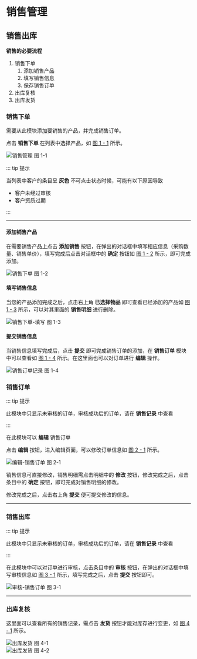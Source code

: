 # 销售管理

## 销售出库

**销售的必要流程**

1. 销售下单
   1. 添加销售产品
   2. 填写销售信息
   3. 保存销售订单
2. 出库复核
3. 出库发货

### 销售下单

需要从此模块添加要销售的产品，并完成销售订单。

点击 **销售下单** 在列表中选择产品，如 [图 1 - 1](/sale/1.1.png) 所示。

<div class="fy-show-img">
    <img src="\sale\1.1.png" alt="销售管理" />
    <span>图 1-1</span>
</div>

::: tip 提示

当列表中客户的条目呈 **灰色** 不可点击状态时候，可能有以下原因导致

* 客户未经过审核
* 客户资质过期

:::

---

#### 添加销售产品

在需要销售产品上点击 **添加销售** 按钮，在弹出的对话框中填写相应信息（采购数量、销售单价），填写完成后点击对话框中的 **确定** 按钮如 [图 1 - 2](/sale/1.2.png) 所示，即可完成添加。

<div class="fy-show-img">
    <img src="\sale\1.2.png" alt="销售下单" />
    <span>图 1-2</span>
</div>

#### 填写销售信息

当您的产品添加完成之后，点击右上角 **已选择物品** 即可查看已经添加的产品如 [图 1 - 3](/sale/1.3.png) 所示，可以对其里面的 **销售明细** 进行删除。

<div class="fy-show-img">
    <img src="\sale\1.3.png" alt="销售下单-填写" />
    <span>图 1-3</span>
</div>

#### 提交销售信息

当销售信息填写完成后，点击 **提交** 即可完成销售订单的添加，在 **销售订单** 模块中可以查看如 [图 1 - 4](/sale/1.4.png) 所示。在这里面也可以对订单进行 **编辑** 操作。

<div class="fy-show-img">
    <img src="\sale\1.4.png" alt="销售订单记录" />
    <span>图 1-4</span>
</div>

### 销售订单

::: tip 提示

此模块中只显示未审核的订单，审核成功后的订单，请在 **销售记录** 中查看

:::

在此模块可以 **编辑** 销售订单

点击 **编辑** 按钮，进入编辑页面，可以修改订单信息如 [图 2 - 1](/sale/2.1.png) 所示。

<div class="fy-show-img">
    <img src="\sale\2.1.png" alt="编辑-销售订单" />
    <span>图 2-1</span>
</div>

销售信息可直接修改，销售明细需点击明细中的 **修改** 按钮，修改完成之后，点击条目中的 **确定** 按钮，即可完成对销售明细的修改。

修改完成之后，点击右上角 **提交** 便可提交修改的信息。

---

### 销售出库

::: tip 提示

此模块中只显示未审核的订单，审核成功后的订单，请在 **销售记录** 中查看

:::

在此模块中可以对订单进行审核，点击条目中的 **审核** 按钮，在弹出的对话框中填写审核信息如 [图 3 - 1](/sale/3.1.png) 所示，填写完成之后，点击 **提交** 按钮即可。

<div class="fy-show-img">
    <img src="\sale\3.1.png" alt="审核-销售订单" />
    <span>图 3-1</span>
</div>

---

### 出库复核

这里面可以查看所有的销售记录，需点击 **发货** 按钮才能对库存进行变更，如 [图 4 - 1](/sale/4.1.png) 所示。

<div class="fy-show-img">
    <img src="\sale\4.1.png" alt="出库发货" />
    <span>图 4-1</span>
</div>

<div class="fy-show-img">
    <img src="\sale\4.2.png" alt="出库发货" />
    <span>图 4-2</span>
</div>